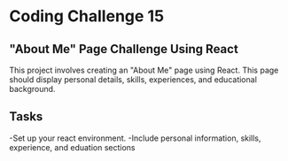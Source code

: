 # Coding Challenge 15

## "About Me" Page Challenge Using React
This project involves creating an "About Me" page using React. This page should display personal details, skills, experiences, and educational background.

## Tasks
-Set up your react environment.
-Include personal information, skills, experience, and eduation sections


 
